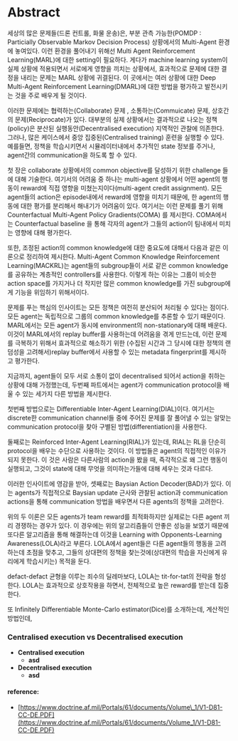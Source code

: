 # Abstract

 세상의 많은 문제들\(드론 컨트롤, 화물 운송\)은,  부분 관측 가능한\(POMDP : Particially Observable Markov Decision Process\) 상황에서의 Multi-Agent 환경에 놓여있다. 이런 환경을 풀어내기 위해선 Multi Agent Reinforcement Learning\(MARL\)에 대한 setting이 필요하다. 게다가 machine learning system이 실제 상황에 적용되면서 서로에게 영향을 끼치는 상황에서, 효과적으로 문제에 대한 결정을 내리는 문제는 MARL 상황에 귀결된다. 이 곳에서는 여러 상황에 대한 Deep Multi-Agent Reinforcement Learning\(DMARL\)에 대한 방법을 평가하고 발전시키는 것을 주로 배우게 될 것이다.

 이러한 문제에는 협력하는\(Collaborate\) 문제 , 소통하는\(Commuicate\) 문제, 상호간의 문제\(Reciprocate\)가 있다. 대부분의 실제 상황에서는 결과적으로 나오는 정책\(policy\)은 분산된 실행동안\(Decentralised execution\)  지역적인 관찰에 의존한다. 그러나, 많은 케이스에서 중앙 집중된\(Centralised training\) 훈련을 실행할 수 있다. 예를들면, 정책을 학습시키면서 시뮬레이터내에서 추가적인 state 정보를 주거나, agent간의 communication을 하도록 할 수 있다.

 첫 장은 collaborate 상황에서의 common objective를 달성하기 위한 challenge 들에 대해 기술한다. 여기서의 어려움 중 하나는 multi-agent 상황에서 어떤 agent의 행동이 reward에 직접 영향을 미쳤는지이다\(multi-agent credit assignment\). 모든 agent들의 action은 episode내에서 reward에 영향을 미치기 때문에, 한 agent의 행동에 대한 평가를 분리해서 해내기가 어려움이 있다. 여기서는 이런 문제를 풀기 위해Counterfactual Multi-Agent Policy Gradients\(COMA\) 를 제시한다. COMA에서는 Counterfactual baseline 을 통해 각자의 agent가 그들의 action이 팀내에서 미치는 영향에 대해 평가한다. 

 또한, 조정된 action의 common knowledge에 대한 중요도에 대해서 다음과 같은 이론으로 정리하여 제시한다. Multi-Agent Common Knowledge Reinforcement Learning\(MACKRL\)는 agent들의 subgroup들이 서로 같은 common knowledge를 공유하는 계층적인 controllers를 사용한다. 이렇게 하는 이유는 그룹이 비슷한 action space를 가지거나 더 작지만 많은 common knowledge를 가진 subgroup에게  기능을 위임하기 위해서이다.

 문제를 푸는 핵심의 인사이트는 모든 정책은 여전히 분산되어 처리될 수 있다는 점이다. 모든 agent는 독립적으로 그룹의 common knowledge를 추론할 수 있기 때문이다. MARL에서는 모든 agent가 동시에 environment의 non-stationary에 대해 배운다. 이것이 MARL에서의 replay buffer를 사용하는데 어려움을 겪게 만드는데, 이런 문제를 극복하기 위해서 효과적으로 해소하기 위한 \(수집된 시간과 그 당시에 대한 정책의 랜덤성을 고려해서\)replay buffer에서 사용할 수 있는 metadata fingerprint를 제시하고 평가한다.

지금까지, agent들이 모두 서로 소통이 없이 decentralised 되어서 action을 취하는 상황에 대해 가정했는데, 두번째 파트에서는 agent가  communication protocol을 배울 수 있는 세가지 다른 방법을 제시한다.

첫번째 방법으로는 Differentiable Inter-Agent Learning\(DIAL\)이다. 여기서는 discrete한 communication channel들 중에 주어진 문제를 잘 풀어낼 수 있는 알맞는 communication protocol을 찾아 구별된 방법\(differentiation\)을 사용한다.

둘째로는 Reinforced Inter-Agent Learning\(RIAL\)가 있는데, RIAL는 RL을 단순히 protocol을 배우는 수단으로 사용하는 것이다. 이 방법들은 agent의 직접적인 이유가 되지 못한다. 이 것은 사람은 다른사람의 action을 봤을 때, 즉각적으로 왜 그런 행동이 실행되고, 그것이 state에 대해 무엇을 의미하는가들에 대해 세우는 것과 다르다.

이러한 인사이트에 영감을 받아, 셋째로는 Baysian Action Decoder\(BAD\)가 있다. 이는 agents가 직접적으로 Baysian update 근사와 관찰된 action과 communication actions을 통해 communication 방법을 배우면서 다른 agents의 정책을 고려한다.

위의 두 이론은 모든 agents가 team reward를 최적화하지만 실제로는 다른 agent 끼리 경쟁하는 경우가 있다. 이 경우에는 위의 알고리즘들이 안좋은 성능을 보였기 때문에 또다른 알고리즘을 통해 해결하는데 이것을 Learning with Opponents-Learning Awareness\(LOLA\)라고 부른다. LOLA에서 agent들은 다른 agent들의 행동을 고려하는데 초점을 맞추고, 그들의 상대편의 정책을 찾는것에\(상대편의 학습을 자신에게 유리에게 학습시키는\) 목적을 둔다.

defact-defact 균형을 이루는 죄수의 딜레마보다, LOLA는 tit-for-tat의 전략을 형성한다. LOLA는 효과적으로 상호작용을 하면서, 전체적으로 높은 reward를 받는데 집중한다.

또 Infinitely Differentiable Monte-Carlo estimator\(Dice\)를 소개하는데, 계산적인 방법인데, 













### Centralised execution vs Decentralised execution

* **Centralised execution**
  * **asd**
* **Decentralised execution**
  * **asd**

#### 

#### reference:

* [https://www.doctrine.af.mil/Portals/61/documents/Volume\_1/V1-D81-CC-DE.PDF](https://www.doctrine.af.mil/Portals/61/documents/Volume_1/V1-D81-CC-DE.PDF)



